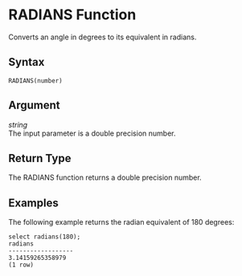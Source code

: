 # RADIANS Function<a name="r_RADIANS"></a>

Converts an angle in degrees to its equivalent in radians\. 

## Syntax<a name="r_RADIANS-synopsis"></a>

```
RADIANS(number)
```

## Argument<a name="r_RADIANS-argument"></a>

 *string*   
The input parameter is a double precision number\. 

## Return Type<a name="r_RADIANS-return-type"></a>

The RADIANS function returns a double precision number\. 

## Examples<a name="r_RADIANS-examples"></a>

The following example returns the radian equivalent of 180 degrees: 

```
select radians(180);
radians
------------------
3.14159265358979
(1 row)
```